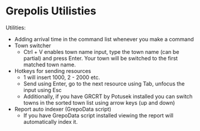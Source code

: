 # Grepolis Utilisties
Utilities:
- Adding arrival time in the command list whenever you make a command 
- Town switcher
    - Ctrl + V enables town name input, type the town name (can be partial) and press Enter. Your town will be switched to the first matched town name. 
- Hotkeys for sending resources
    - 1 will insert 1000, 2 - 2000 etc. 
    - Send using Enter, go to the next resource using Tab, unfocus the input using Esc
    - Additionally, if you have GRCRT by Potusek installed you can switch towns in the sorted town list using arrow keys (up and down)
- Report auto indexer (GrepoData script)
    - If you have GrepoData script installed viewing the report will automatically index it. 
